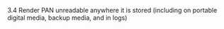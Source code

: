 3.4 Render PAN unreadable anywhere it is stored (including on portable digital media, backup media, and in logs)